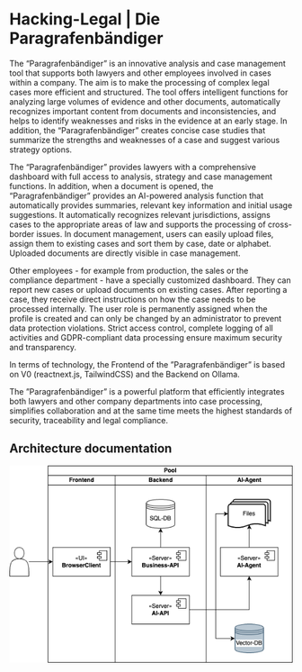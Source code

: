 # Hacking-Legal | Die Paragrafenbändiger

The “Paragrafenbändiger” is an innovative analysis and case management tool that supports both lawyers and other employees involved in cases within a company. The aim is to make the processing of complex legal cases more efficient and structured. The tool offers intelligent functions for analyzing large volumes of evidence and other documents, automatically recognizes important content from documents and inconsistencies, and helps to identify weaknesses and risks in the evidence at an early stage. In addition, the “Paragrafenbändiger” creates concise case studies that summarize the strengths and weaknesses of a case and suggest various strategy options. 

The “Paragrafenbändiger” provides lawyers with a comprehensive dashboard with full access to analysis, strategy and case management functions. In addition, when a document is opened, the “Paragrafenbändiger”  provides an AI-powered analysis function that automatically provides summaries, relevant key information and initial usage suggestions. It automatically recognizes relevant jurisdictions, assigns cases to the appropriate areas of law and supports the processing of cross-border issues. In document management, users can easily upload files, assign them to existing cases and sort them by case, date or alphabet. Uploaded documents are directly visible in case management. 

Other employees - for example from production, the sales or the compliance department - have a specially customized dashboard. They can report new cases or upload documents on existing cases. After reporting a case, they receive direct instructions on how the case needs to be processed internally. The user role is permanently assigned when the profile is created and can only be changed by an administrator to prevent data protection violations. Strict access control, complete logging of all activities and GDPR-compliant data processing ensure maximum security and transparency.

In terms of technology, the Frontend of the ”Paragrafenbändiger” is based on 
V0 (reactnext.js, TailwindCSS) and the Backend on Ollama. 

The ”Paragrafenbändiger” is a powerful platform that efficiently integrates both lawyers and other company departments into case processing, simplifies collaboration and at the same time meets the highest standards of security, traceability and legal compliance.

## Architecture documentation

![Architecture Diagram](https://github.com/ostempel/hacking-legal/raw/main/docs/architecture.drawio.png)
